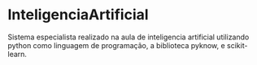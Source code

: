 # InteligenciaArtificial
Sistema especialista realizado na aula de inteligencia artificial utilizando python como linguagem de programação, a biblioteca pyknow, e scikit-learn.
